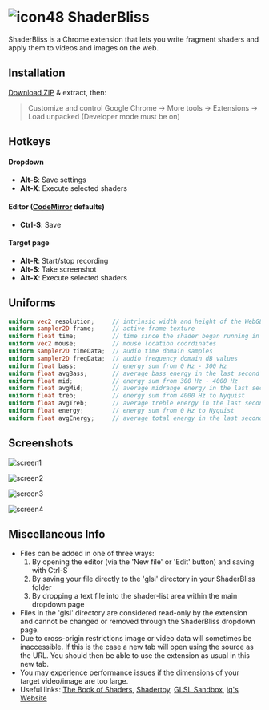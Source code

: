 # ![icon48](https://user-images.githubusercontent.com/10470041/48099653-87f80300-e1dd-11e8-8ef1-68d44ba24f8b.png) ShaderBliss
ShaderBliss is a Chrome extension that lets you write fragment shaders and apply them to videos and images on the web.

## Installation
[Download ZIP](https://github.com/cIay/ShaderBliss/archive/master.zip) & extract, then:
> Customize and control Google Chrome -> More tools -> Extensions -> Load unpacked (Developer mode must be on)

## Hotkeys
#### Dropdown
* __Alt-S__: Save settings
* __Alt-X__: Execute selected shaders

#### Editor ([CodeMirror](https://codemirror.net/) defaults)
* __Ctrl-S__: Save

#### Target page
* __Alt-R__: Start/stop recording
* __Alt-S__: Take screenshot
* __Alt-X__: Execute selected shaders

## Uniforms
```glsl
uniform vec2 resolution;     // intrinsic width and height of the WebGL canvas in pixels
uniform sampler2D frame;     // active frame texture
uniform float time;          // time since the shader began running in seconds
uniform vec2 mouse;          // mouse location coordinates
uniform sampler2D timeData;  // audio time domain samples
uniform sampler2D freqData;  // audio frequency domain dB values
uniform float bass;          // energy sum from 0 Hz - 300 Hz
uniform float avgBass;       // average bass energy in the last second
uniform float mid;           // energy sum from 300 Hz - 4000 Hz
uniform float avgMid;        // average midrange energy in the last second
uniform float treb;          // energy sum from 4000 Hz to Nyquist
uniform float avgTreb;       // average treble energy in the last second
uniform float energy;        // energy sum from 0 Hz to Nyquist
uniform float avgEnergy;     // average total energy in the last second
```

## Screenshots
![screen1](https://user-images.githubusercontent.com/10470041/48097232-81b25880-e1d6-11e8-93a7-c66b6002a94e.PNG)

![screen2](https://user-images.githubusercontent.com/10470041/48097233-824aef00-e1d6-11e8-8024-413c9c0a19ec.PNG)

![screen3](https://user-images.githubusercontent.com/10470041/48097234-824aef00-e1d6-11e8-8bcd-28c5d95cd552.PNG)

![screen4](https://user-images.githubusercontent.com/10470041/48097235-824aef00-e1d6-11e8-9664-b8178fde6a7a.PNG)

## Miscellaneous Info
- Files can be added in one of three ways: 
  1. By opening the editor (via the 'New file' or 'Edit' button) and saving with Ctrl-S 
  2. By saving your file directly to the 'glsl' directory in your ShaderBliss folder
  3. By dropping a text file into the shader-list area within the main dropdown page
- Files in the 'glsl' directory are considered read-only by the extension and cannot be changed or removed through the ShaderBliss dropdown page.
- Due to cross-origin restrictions image or video data will sometimes be inaccessible. If this is the case a new tab will open using the source as the URL. You should then be able to use the extension as usual in this new tab.
- You may experience performance issues if the dimensions of your target video/image are too large.
- Useful links: [The Book of Shaders](https://thebookofshaders.com/), [Shadertoy](https://www.shadertoy.com/), [GLSL Sandbox](http://glslsandbox.com/), [iq's Website](http://www.iquilezles.org/www/index.htm)
